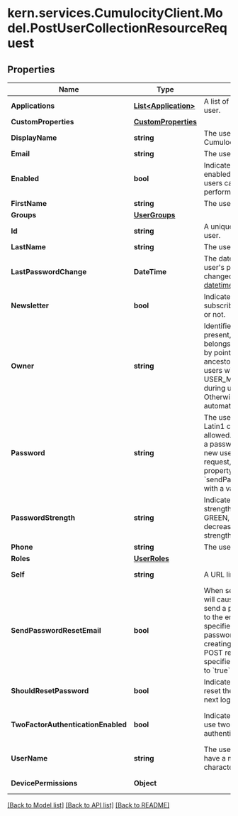
# kern.services.CumulocityClient.Model.PostUserCollectionResourceRequest

## Properties

Name | Type | Description | Notes
------------ | ------------- | ------------- | -------------
**Applications** | [**List&lt;Application&gt;**](Application.md) | A list of applications for this user. | [optional] [readonly] 
**CustomProperties** | [**CustomProperties**](CustomProperties.md) |  | [optional] 
**DisplayName** | **string** | The user&#39;s display name in Cumulocity IoT. | [optional] 
**Email** | **string** | The user&#39;s email address. | 
**Enabled** | **bool** | Indicates whether the user is enabled or not. Disabled users cannot log in or perform API requests. | [optional] [default to true]
**FirstName** | **string** | The user&#39;s first name. | [optional] 
**Groups** | [**UserGroups**](UserGroups.md) |  | [optional] 
**Id** | **string** | A unique identifier for this user. | [optional] [readonly] 
**LastName** | **string** | The user&#39;s last name. | [optional] 
**LastPasswordChange** | **DateTime** | The date and time when the user&#39;s password was last changed, in [ISO 8601 datetime format](https://www.w3.org/TR/NOTE-datetime). | [optional] [readonly] 
**Newsletter** | **bool** | Indicates whether the user is subscribed to the newsletter or not. | [optional] 
**Owner** | **string** | Identifier of the parent user. If present, indicates that a user belongs to a user hierarchy by pointing to its direct ancestor. Can only be set by users with role USER_MANAGEMENT_ADMIN during user creation. Otherwise it&#39;s assigned automatically. | [optional] [readonly] 
**Password** | **string** | The user&#39;s password. Only Latin1 characters are allowed.  If you do not specify a password when creating a new user with a POST request, it must contain the property &#x60;sendPasswordResetEmail&#x60; with a value of &#x60;true&#x60;.  | [optional] 
**PasswordStrength** | **string** | Indicates the password strength. The value can be GREEN, YELLOW or RED for decreasing password strengths. | [optional] [readonly] 
**Phone** | **string** | The user&#39;s phone number. | [optional] 
**Roles** | [**UserRoles**](UserRoles.md) |  | [optional] 
**Self** | **string** | A URL linking to this resource. | [optional] [readonly] 
**SendPasswordResetEmail** | **bool** | When set to &#x60;true&#x60;, this field will cause Cumulocity IoT to send a password reset email to the email address specified.  If there is no password specified when creating a new user with a POST request, this must be specified and it must be set to &#x60;true&#x60;.  | [optional] 
**ShouldResetPassword** | **bool** | Indicates if the user should reset the password on the next login. | [optional] [readonly] 
**TwoFactorAuthenticationEnabled** | **bool** | Indicates if the user has to use two-factor authentication to log in. | [optional] [readonly] [default to false]
**UserName** | **string** | The user&#39;s username. It can have a maximum of 1000 characters. | 
**DevicePermissions** | **Object** |  | [optional] [readonly] 

[[Back to Model list]](../README.md#documentation-for-models)
[[Back to API list]](../README.md#documentation-for-api-endpoints)
[[Back to README]](../README.md)


